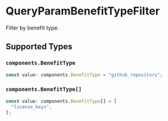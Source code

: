 # QueryParamBenefitTypeFilter

Filter by benefit type.


## Supported Types

### `components.BenefitType`

```typescript
const value: components.BenefitType = "github_repository";
```

### `components.BenefitType[]`

```typescript
const value: components.BenefitType[] = [
  "license_keys",
];
```


